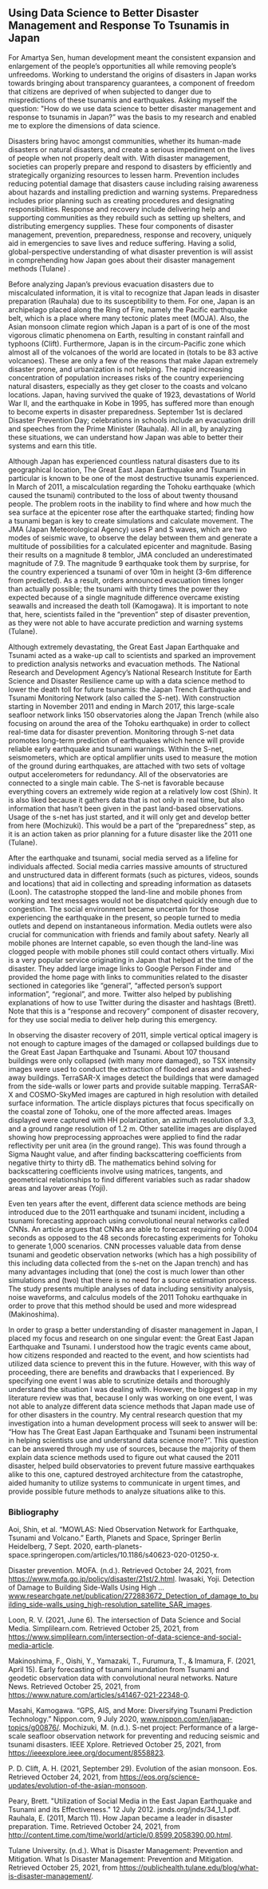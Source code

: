 ## Using Data Science to Better Disaster Management and Response To Tsunamis in Japan

For Amartya Sen, human development meant the consistent expansion and enlargement of the people’s opportunities all while removing people’s unfreedoms. Working to understand the origins of disasters in Japan works towards bringing about transparency guarantees, a component of freedom that citizens are deprived of when subjected to danger due to mispredictions of these tsunamis and earthquakes. Asking myself the question: "How do we use data science to better disaster management and response to tsunamis in Japan?” was the basis to my research and enabled me to explore the dimensions of data science.

Disasters bring havoc amongst communities, whether its human-made disasters or natural disasters, and create a serious impediment on the lives of people when not properly dealt with. With disaster management, societies can properly prepare and respond to disasters by efficiently and strategically organizing resources to lessen harm. Prevention includes reducing potential damage that disasters cause including raising awareness about hazards and installing prediction and warning systems. Preparedness includes prior planning such as creating procedures and designating responsibilities. Response and recovery include delivering help and supporting communities as they rebuild such as setting up shelters, and distributing emergency supplies. These four components of disaster management, prevention, preparedness, response and recovery, uniquely aid in emergencies to save lives and reduce suffering. Having a solid, global-perspective understanding of what disaster prevention is will assist in comprehending how Japan goes about their disaster management methods (Tulane) .

Before analyzing Japan’s previous evacuation disasters due to miscalculated information, it is vital to recognize that Japan leads in disaster preparation (Rauhala) due to its susceptibility to them. For one, Japan is an archipelago placed along the Ring of Fire, namely the Pacific earthquake belt, which is a place where many tectonic plates meet (MOJA). Also, the Asian monsoon climate region which Japan is a part of is one of the most vigorous climatic phenomena on Earth, resulting in constant rainfall and typhoons (Clift). Furthermore, Japan is in the circum-Pacific zone which almost all of the volcanoes of the world are located in (totals to be 83 active volcanoes). These are only a few of the reasons that make Japan extremely disaster prone, and urbanization is not helping. The rapid increasing concentration of population increases risks of the country experiencing natural disasters, especially as they get closer to the coasts and volcano locations. Japan, having survived the quake of 1923, devastations of World War II, and the earthquake in Kobe in 1995, has suffered more than enough to become experts in disaster preparedness. September 1st is declared Disaster Prevention Day; celebrations in schools include an evacuation drill and speeches from the Prime Minister (Rauhala). All in all, by analyzing these situations, we can understand how Japan was able to better their systems and earn this title.

Although Japan has experienced countless natural disasters due to its geographical location, The Great East Japan Earthquake and Tsunami in particular is known to be one of the most destructive tsunamis experienced. In March of 2011, a miscalculation regarding the Tohoku earthquake (which caused the tsunami) contributed to the loss of about twenty thousand people. The problem roots in the inability to find where and how much the sea surface at the epicenter rose after the earthquake started; finding how a tsunami began is key to create simulations and calculate movement. The JMA (Japan Meteorological Agency) uses P and S waves, which are two modes of seismic wave, to observe the delay between them and generate a multitude of possibilities for a calculated epicenter and magnitude. Basing their results on a magnitude 8 temblor, JMA concluded an underestimated magnitude of 7.9. The magnitude 9 earthquake took them by surprise, for the country experienced a tsunami of over 10m in height (3-6m difference from predicted). As a result, orders announced evacuation times longer than actually possible; the tsunami with thirty times the power they expected because of a single magnitude difference overcame existing seawalls and increased the death toll (Kamogawa). It is important to note that, here, scientists failed in the “prevention” step of disaster prevention, as they were not able to have accurate prediction and warning systems (Tulane). 

Although extremely devastating, the Great East Japan Earthquake and Tsunami acted as a wake-up call to scientists and sparked an improvement to prediction analysis networks and evacuation methods. The National Research and Development Agency’s National Research Institute for Earth Science and Disaster Resilience came up with a data science method to lower the death toll for future tsunamis: the Japan Trench Earthquake and Tsunami Monitoring Network (also called the S-net). With construction starting in November 2011 and ending in March 2017, this large-scale seafloor network links 150 observatories along the Japan Trench (while also focusing on around the area of the Tohoku earthquake) in order to collect real-time data for disaster prevention. Monitoring through S-net data promotes long-term prediction of earthquakes which hence will provide reliable early earthquake and tsunami warnings. Within the S-net, seismometers, which are optical amplifier units used to measure the motion of the ground during earthquakes, are attached with two sets of voltage output accelerometers for redundancy. All of the observatories are connected to a single main cable. The S-net is favorable because everything covers an extremely wide region at a relatively low cost (Shin). It is also liked because it gathers data that is not only in real time, but also information that hasn’t been given in the past land-based observations. Usage of the s-net has just started, and it will only get and develop better from here (Mochizuki). This would be a part of the “preparedness” step, as it is an action taken as prior planning for a future disaster like the 2011 one (Tulane). 

After the earthquake and tsunami, social media served as a lifeline for individuals affected. Social media carries massive amounts of structured and unstructured data in different formats (such as pictures, videos, sounds and locations) that aid in collecting and spreading information as datasets (Loon). The catastrophe stopped the land-line and mobile phones from working and text messages would not be dispatched quickly enough due to congestion. The social environment became uncertain for those experiencing the earthquake in the present, so people turned to media outlets and depend on instantaneous information. Media outlets were also crucial for communication with friends and family about safety. Nearly all mobile phones are Internet capable, so even though the land-line was clogged people with mobile phones still could contact others virtually. Mixi is a very popular service originating in Japan that helped at the time of the disaster. They added large image links to Google Person Finder and provided the home page with links to communities related to the disaster sectioned in categories like “general”, “affected person’s support information”, “regional”, and more. Twitter also helped by publishing explanations of how to use Twitter during the disaster and hashtags (Brett). Note that this is a “response and recovery” component of disaster recovery, for they use social media to deliver help during this emergency.

In observing the disaster recovery of 2011, simple vertical optical imagery is not enough to capture images of the damaged or collapsed buildings due to the Great East Japan Earthquake and Tsunami. About 107 thousand buildings were only collapsed (with many more damaged), so TSX intensity images were used to conduct the extraction of flooded areas and washed-away buildings. TerraSAR-X images detect the buildings that were damaged from the side-walls or lower parts and provide suitable mapping. TerraSAR-X and COSMO-SkyMed images are captured in high resolution with detailed surface information. The article displays pictures that focus specifically on the coastal zone of Tohoku, one of the more affected areas. Images displayed were captured with HH polarization, an azimuth resolution of 3.3, and a ground range resolution of 1.2 m. Other satellite images are displayed showing how preprocessing approaches were applied to find the radar reflectivity per unit area (in the ground range). This was found through a Sigma Naught value, and after finding backscattering coefficients from negative thirty to thirty dB. The mathematics behind solving for backscattering coefficients involve using matrices, tangents, and geometrical relationships to find different variables such as radar shadow areas and layover areas (Yoji). 

Even ten years after the event, different data science methods are being introduced due to the 2011 earthquake and tsunami incident, including a tsunami forecasting approach using convolutional neural networks called CNNs. An article argues that CNNs are able to forecast requiring only 0.004 seconds as opposed to the 48 seconds forecasting experiments for Tohoku to generate 1,000 scenarios. CNN processes valuable data from dense tsunami and geodetic observation networks (which has a high possibility of this including data collected from the s-net on the Japan trench) and has many advantages including that (one) the cost is much lower than other simulations and (two) that there is no need for a source estimation process. The study presents multiple analyses of data including sensitivity analysis, noise waveforms, and calculus models of the 2011 Tohoku earthquake in order to prove that this method should be used and more widespread (Makinoshima). 

In order to grasp a better understanding of disaster management in Japan, I placed my focus and research on one singular event: the Great East Japan Earthquake and Tsunami. I understood how the tragic events came about, how citizens responded and reacted to the event, and how scientists had utilized data science to prevent this in the future. However, with this way of proceeding, there are benefits and drawbacks that I experienced. By specifying one event I was able to scrutinize details and thoroughly understand the situation I was dealing with. However, the biggest gap in my literature review was that, because I only was working on one event, I was not able to analyze different data science methods that Japan made use of for other disasters in the country. My central research question that my investigation into a human development process will seek to answer will be: “How has The Great East Japan Earthquake and Tsunami been instrumental in helping scientists use and understand data science more?”. This question can be answered through my use of sources, because the majority of them explain data science methods used to figure out what caused the 2011 disaster, helped build observatories to prevent future massive earthquakes alike to this one, captured destroyed architecture from the catastrophe, aided humanity to utilize systems to communicate in urgent times, and provide possible future methods to analyze situations alike to this.

### Bibliography
Aoi, Shin, et al. “MOWLAS: Nied Observation Network for Earthquake, Tsunami and Volcano.” Earth, Planets and Space, Springer Berlin Heidelberg, 7 Sept. 2020, earth-planets-space.springeropen.com/articles/10.1186/s40623-020-01250-x.

​​Disaster prevention. MOFA. (n.d.). Retrieved October 24, 2021, from https://www.mofa.go.jp/policy/disaster/21st/2.html. 
Iwasaki, Yoji. Detection of Damage to Building Side-Walls Using High ... www.researchgate.net/publication/272883672_Detection_of_damage_to_building_side-walls_using_high-resolution_satellite_SAR_images.

Loon, R. V. (2021, June 6). The intersection of Data Science and Social Media. Simplilearn.com. Retrieved October 25, 2021, from https://www.simplilearn.com/intersection-of-data-science-and-social-media-article. 

Makinoshima, F., Oishi, Y., Yamazaki, T., Furumura, T., &amp; Imamura, F. (2021, April 15). Early forecasting of tsunami inundation from Tsunami and geodetic observation data with convolutional neural networks. Nature News. Retrieved October 25, 2021, from https://www.nature.com/articles/s41467-021-22348-0. 

Masahi, Kamogawa. “GPS, AIS, and More: Diversifying Tsunami Prediction Technology.” Nippon.com, 9 July 2020, www.nippon.com/en/japan-topics/g00876/.
Mochizuki, M. (n.d.). S-net project: Performance of a large-scale seafloor observation network for preventing and reducing seismic and tsunami disasters. IEEE Xplore. Retrieved October 25, 2021, from https://ieeexplore.ieee.org/document/8558823. 

P. D. Clift, A. H. (2021, September 29). Evolution of the asian monsoon. Eos. Retrieved October 24, 2021, from https://eos.org/science-updates/evolution-of-the-asian-monsoon. 

Peary, Brett. "Utilization of Social Media in the East Japan Earthquake and Tsunami and its Effectiveness." 12 July 2012. jsnds.org/jnds/34_1_1.pdf.
Rauhala, E. (2011, March 11). How Japan became a leader in disaster preparation. Time. Retrieved October 24, 2021, from http://content.time.com/time/world/article/0,8599,2058390,00.html. 

Tulane University. (n.d.). What is Disaster Management: Prevention and Mitigation. What Is Disaster Management: Prevention and Mitigation. Retrieved October 25, 2021, from https://publichealth.tulane.edu/blog/what-is-disaster-management/. 






